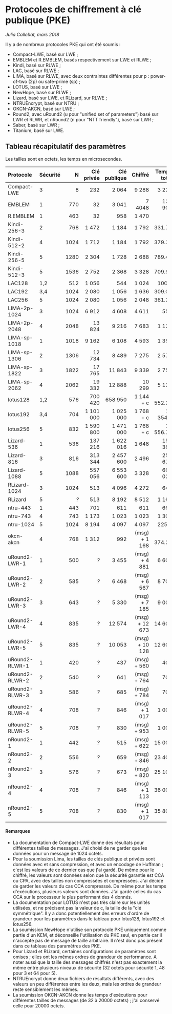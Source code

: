 # Protocoles de chiffrement à clé publique (PKE)

*Julia Callebat, mars 2018*

Il y a de nombreux protocoles PKE qui ont été soumis :

* Compact-LWE, basé sur LWE ;
* EMBLEM et R.EMBLEM, basés respectivement sur LWE et RLWE ;
* Kindi, basé sur RLWE ;
* LAC, basé sur RLWE ;
* LIMA, basé sur RLWE, avec deux contraintes différentes pour p : power-of-two (2p) ou safe-prime (sp) ;
* LOTUS, basé sur LWE ;
* NewHope, basé sur RLWE ;
* Lizard, basé sur LWE, et RLizard, sur RLWE ;
* NTRUEncrypt, basé sur NTRU ;
* OKCN-AKCN, basé sur LWE ;
* Round2, avec uRound2 (u pour "unified set of parameters") basé sur LWR et RLWR, et nRound2 (n pour "NTT friendly"), basé sur LWR ;
* Saber, basé sur LWR ;
* Titanium, basé sur LWE.

## Tableau récapitulatif des paramètres

Les tailles sont en octets, les temps en microsecondes.


| Protocole	| Sécurité	| N	| Clé privée	| Clé publique	| Chiffré	| Temps total   | 
|:-------------	|:-------------	| -----:| -------------:| -------------:| -------------:| -------------:|
| Compact-LWE	| 3		| 8	| 232		| 2 064		| 9 288		| 3 225         | 
| EMBLEM	| 1		| 770	| 32		| 3 041		| 7 4048	| 126 900       |
| R.EMBLEM	| 1		| 463	| 32		| 958		| 1 470		| *?*           |
| Kindi-256-3   | 2             | 768   | 1 472         | 1 184         | 1 792         | 331.78        |
| Kindi-512-2   | 4             | 1024  | 1 712         | 1 184         | 1 792         | 379.34        |
| Kindi-256-5   | 5             | 1280  | 2 304         | 1 728         | 2 688         | 789.49        |
| Kindi-512-3   | 5             | 1536  | 2 752         | 2 368         | 3 328         | 709.93        |
| LAC128        | 1,2           | 512   | 1 056         | 544           | 1 024         | 100.5         |
| LAC192        | 3,4           | 1024  | 2 080         | 1 056         | 1 636         | 309.02        |
| LAC256        | 5             | 1024  | 2 080         | 1 056         | 2 048         | 361.22        |
| LIMA-2p-1024  | 3             | 1024  | 6 912         | 4 608         | 4 611         | 550           |
| LIMA-2p-2048  | 4             | 2048  | 13 824        | 9 216         | 7 683         | 1 120         |
| LIMA-sp-1018  | 1             | 1018  | 9 162         | 6 108         | 4 593         | 1 350         |
| LIMA-sp-1306  | 2             | 1306  | 12 734        | 8 489         | 7 275         | 2 570         |
| LIMA-sp-1822  | 3             | 1822  | 17 765        | 11 843        | 9 339         | 2 750         |
| LIMA-sp-2062  | 4             | 2062  | 19 332        | 12 888        | 10 299        | 5 120         |
| lotus128      | 1,2           | 576   | 700 420       | 658 950       | 1 144 + c     | 6 552.23      |
| lotus192      | 3,4           | 704   | 1 101 000     | 1 025 000     | 1 768 + c     | 11 354.8      |
| lotus256      | 5             | 832   | 1 590 800     | 1 471 000     | 1 768 + c     | 17 556.78     |
| Lizard-536    | 1             | 536   | 137 216       | 1 622 016     | 1 648         | 156 385       |
| Lizard-816    | 3             | 816   | 313 344       | 2 457 600     | 2 496         | 250 671       |
| Lizard-1088   | 5             | 1088  | 557 056       | 6 553 600     | 3 328         | 664 027       |
| RLizard-1024  | 3             | 1024  | 513           | 4 096         | 4 272         | 645           |
| RLizard       | 5             | *?*   | 513           | 8 192         | 8 512         | 1 163         |
| ntru-443      | 1             | 443   | 701           | 611           | 611           | 663           |
| ntru-743      | 4             | 743   | 1 173         | 1 023         | 1 023         | 1 306         |
| ntru-1024     | 5             | 1024  | 8 194         | 4 097         | 4 097         | 225.2         |
| okcn-akcn     | 4             | 768   | 1 312         | 992           | (msg) + 1 168 | 1 374.24      |
| uRound2-LWR-1 | 1             | 500   | *?*           | 3 455         | (msg) + 4 881 | 6 600         |
| uRound2-LWR-2 | 2             | 585   | *?*           | 6 468         | (msg) + 6 567 | 8 700         |
| uRound2-LWR-3 | 3             | 643   | *?*           | 5 330         | (msg) + 7 185 | 9 000         |
| uRound2-LWR-4 | 4		| 835	| *?*		| 12 574	| (msg) + 12 673| 14 600	|
| uRound2-LWR-5	| 5		| 835	| *?*		| 10 053	| (msg) + 10 128| 12 600	|
| uRound2-RLWR-1| 1		| 420	| *?*		| 437		| (msg) + 560	| 400		|
| uRound2-RLWR-2| 2		| 540	| *?*		| 641		| (msg) + 764	| 700		|
| uRound2-RLWR-3| 3		| 586	| *?*		| 685		| (msg) + 784	| 700		|
| uRound2-RLWR-4| 4		| 708	| *?*		| 846		| (msg) + 1 017	| 1 000		|
| uRound2-RLWR-5| 5		| 708	| *?*		| 830		| (msg) + 953	| 1 000		|
| nRound2-1	| 1		| 442	| *?*		| 515		| (msg) + 622	| 15 000	|
| nRound2-2	| 2		| 556	| *?*		| 659		| (msg) + 846	| 23 400	|
| nRound2-3	| 3		| 576	| *?*		| 673		| (msg) + 820	| 25 100	|
| nRound2-4	| 4		| 708	| *?*		| 846		| (msg) + 1 113 | 36 000	|
| nRound2-5	| 5		| 708	| *?*		| 830		| (msg) + 1 017	| 35 800	|


#### Remarques

* La documentation de Compact-LWE donne des résultats pour différentes tailles de messages. J'ai choisi de ne garder que les données pour un message de 1024 octets.
* Pour la soumission Lima, les tailles de clés publique et privées sont données avec et sans compression, et avec un encodage de Huffman ; c'est les
  valeurs de ce dernier cas que j'ai gardé. De même pour le chiffré, les valeurs sont données selon que la sécurité garantie est CCA ou CPA, avec des
  tailles non compressées et compressées. J'ai décidé de garder les valeurs du cas CCA compresssé. De même pour les temps d'exécutions, plusieurs valeurs
  sont données. J'ai gardé celles du cas CCA sur le processeur le plus performant des 4 donnés.
* La documentation pour LOTUS n'est pas très claire sur les unités utilisées, et ne précisent pas la valeur de c, la taille de la "clé symmétrique". Il y a
  donc potentiellement des erreurs d'ordre de grandeur pour les paramètres dans le tableau pour lotus128, lotus192 et lotus256.
* La soumission NewHope n'utilise son protocole PKE uniquement comme partie d'un KEM, et déconseille l'utilisation du PKE seul, en partie car il n'accepte pas de message de taille arbitraire. Il n'est donc pas présent dans ce tableau des paramètres des PKE.
* Pour Lizard et RLizard, certaines configurations de paramètres sont omises ; elles ont les mêmes ordres de grandeur de performance.  A noter aussi que la
  taille des messages chiffrés n'est pas exactement la même entre plusieurs niveaux de sécurité (32 octets pour sécurité 1, 48 pour 3 et 64 pour 5).
* NTRUEncrypt donne deux fichiers de résultats différents, avec des valeurs un peu différentes entre les deux, mais les ordres de grandeur reste
  sensiblement les mêmes.
* La soumission OKCN-AKCN donne les temps d'exécutions pour différentes tailles de messages (de 32 à 20000 octets) ; j'ai conservé celle pour 20000 octets.
